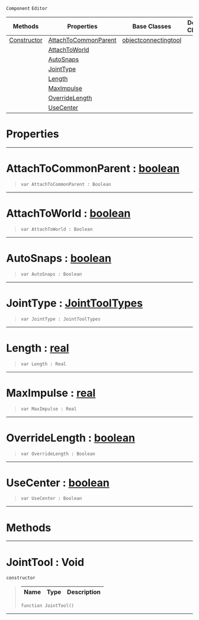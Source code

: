  `Component` `Editor`



|Methods|Properties|Base Classes|Derived Classes|
|---|---|---|---|
|[ Constructor](jointtool.md#jointtool-void)|[ AttachToCommonParent](jointtool.md#attachtocommonparent-zer)|[objectconnectingtool](objectconnectingtool.md)| |
| |[ AttachToWorld](jointtool.md#attachtoworld-zilch-engin)| | |
| |[ AutoSnaps](jointtool.md#autosnaps-zilch-engine-do)| | |
| |[ JointType](jointtool.md#jointtype-zilch-engine-do)| | |
| |[ Length](jointtool.md#length-zilch-engine-docum)| | |
| |[ MaxImpulse](jointtool.md#maximpulse-zilch-engine-d)| | |
| |[ OverrideLength](jointtool.md#overridelength-zilch-engi)| | |
| |[ UseCenter](jointtool.md#usecenter-zilch-engine-do)| | |


 #  Properties


---  
 #  AttachToCommonParent : [boolean](../nada_base_types/boolean.md)

> 
> ``` lang=cpp, name=Nada
> var AttachToCommonParent : Boolean


---  
 #  AttachToWorld : [boolean](../nada_base_types/boolean.md)

> 
> ``` lang=cpp, name=Nada
> var AttachToWorld : Boolean


---  
 #  AutoSnaps : [boolean](../nada_base_types/boolean.md)

> 
> ``` lang=cpp, name=Nada
> var AutoSnaps : Boolean


---  
 #  JointType : [JointToolTypes](../enum_reference.md#jointtooltypes)

> 
> ``` lang=cpp, name=Nada
> var JointType : JointToolTypes


---  
 #  Length : [real](../nada_base_types/real.md)

> 
> ``` lang=cpp, name=Nada
> var Length : Real


---  
 #  MaxImpulse : [real](../nada_base_types/real.md)

> 
> ``` lang=cpp, name=Nada
> var MaxImpulse : Real


---  
 #  OverrideLength : [boolean](../nada_base_types/boolean.md)

> 
> ``` lang=cpp, name=Nada
> var OverrideLength : Boolean


---  
 #  UseCenter : [boolean](../nada_base_types/boolean.md)

> 
> ``` lang=cpp, name=Nada
> var UseCenter : Boolean


---  
 #  Methods


---  
 #  JointTool : Void

 `constructor`

> 
> |Name|Type|Description|
> |---|---|---|
> ``` lang=cpp, name=Nada
> function JointTool()
> ``` 


---  
 

 